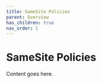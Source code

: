 ```yaml
---
title: SameSite Policies
parent: Overview
has_children: true
nav_order: 1
---
```


# SameSite Policies

Content goes here.
